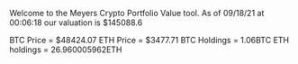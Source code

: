 Welcome to the Meyers Crypto Portfolio Value tool. 
As of 09/18/21 at 00:06:18 our valuation is $145088.6 

BTC Price = $48424.07
 ETH Price = $3477.71
BTC Holdings = 1.06BTC
 ETH holdings = 26.960005962ETH 
